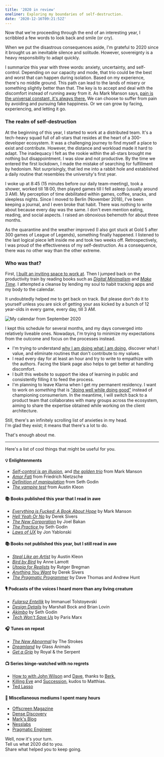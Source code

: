 ```yaml
---
title: '2020 in review'
oneliner: Exploring my boundaries of self-destruction.
date: '2020-12-16T09:21:52Z'
---
```


Now that we're proceeding through the end of an interesting year, I scribbled a few words to look back and smile (or cry).

When we put the disastrous consequences aside, I'm grateful to 2020 since it brought us an inevitable silence and solitude. However, sovereignty is a heavy responsibility to adapt quickly.

I summarize this year with three words: anxiety, uncertainty, and self-control. Depending on our capacity and mode, that trio could be the best and worst that can happen during isolation. Based on my experience, there's no middle ground. This path can lead to the lands of misery or something slightly better than that. The key is to accept and deal with the discomfort instead of running away from it. As Mark Manson says, [pain is the universal constant, it's always there.](../books/everything-is-fucked) We can choose to suffer from pain by avoiding and pursuing fake happiness. Or we can grow by facing, experiencing, and letting it go.

### The realm of self-destruction

At the beginning of this year, I started to work at a distributed team. It's a tech-heavy squad full of all-stars that resides at the heart of a 300-developer ecosystem. It was a challenging journey to find myself a place to exist and contribute. However, the distance and workload made it hard to adapt. The inadequacy I felt as the rookie within the all-stars brought me nothing but disappointment. I was slow and not productive. By the time we entered the first lockdown, I made the mistake of searching for fulfillment by hedonism. Not surprisingly, that led me into a rabbit hole and established a daily routine that resembles the university's first year.

I woke up at 8:45 (15 minutes before our daily team-meeting), took a shower, worked till 18:00, then played games till I fell asleep (usually around 3 AM). My perception of time debilitated within games, coffee, snacks, and sleepless nights. Since I moved to Berlin (November 2018), I've been keeping a journal, and I even broke that habit. There was nothing to write about because every day was the same. I don't even mention eating, reading, and social aspects. I raised an obnoxious behemoth for about three months.

As the quarantine and the weather improved (I also got stuck at Gold 5 after 300 games of League of Legends), something finally happened. I listened to the last logical piece left inside me and took two weeks off. Retrospectively, I was proud of the effectiveness of my self-destruction. As a consequence, there was no other way than the other extreme.

### Who was that?

First, [I built an inviting space to work at](https://twitter.com/altaywtf/status/1296808857608622088). Then I jumped back on the productivity train by reading books such as [_Digital Minimalism_](https://www.calnewport.com/books/digital-minimalism) and [_Make Time_](../books/make-time). I attempted a cleanse by lending my soul to habit tracking apps and my body to the calendar.

It undoubtedly helped me to get back on track. But please don't do it to yourself unless you are sick of getting your ass kicked by a bunch of 12 year-olds in every game, every day, till 3 AM.

![My calendar from September 2020](/images/posts/2020/calendar.png)

I kept this schedule for several months, and my days converged into relatively liveable ones. Nowadays, I'm trying to minimize my expectations from the outcome and focus on the processes instead.

- I'm trying to understand [why I am doing what I am doing](./why), discover what I value, and eliminate routines that don't contribute to my values.
- I read every day for at least an hour and try to write to empathize with the authors. Facing the blank page also helps to get better at handling discomfort.
- I built this website to support the idea of learning in public and consistently filling it to feed the process.
- I'm planning to leave Klarna when I get my permanent residency. I want to work on _something_ that is ["doing well while doing good"](https://www.theglobeandmail.com/opinion/article-new-corporations-are-up-to-the-same-old-tricks/) instead of championing consumerism. In the meantime, I will switch back to a product team that collaborates with many groups across the ecosystem, aiming to share the expertise obtained while working on the client architecture.

Still, there's an infinitely scrolling list of anxieties in my head.\
I'm glad they exist; it means that there's a lot to do.

That's enough about me.

---

Here's a list of cool things that might be useful for you.

#### 💡 Enlightenments

- [_Self-control is an illusion_](../books/everything-is-fucked), and [_the golden trio_](https://markmanson.net/how-to-get-better) from Mark Manson
- [_Amor Fati_](https://www.youtube.com/watch?v=2Xzh1BjCA5Q) from Friedrich Nietzsche
- [_Definition of manipulation_](../posts/manipulation) from Seth Godin
- [_The vampire test_](../posts/the-vampire-test) from Austin Kleon

#### 📚 Books published this year that I read in awe

- [_Everything is Fucked: A Book About Hope_](../books/everything-is-fucked) by Mark Manson
- [_Hell Yeah Or No_](https://sive.rs/n) by Derek Sivers
- [_The New Corporation_](../books/the-new-corporation) by Joel Bakan
- [_The Practice_ ](../books/the-practice) by Seth Godin
- [_Laws of UX_](../books/laws-of-ux) by Jon Yablonski

#### 📚 Books not published this year, but I still read in awe

- [_Steal Like an Artist_](https://austinkleon.com/steal/) by Austin Kleon
- [_Bird by Bird_](../books/bird-by-bird) by Anne Lamott
- [_Utopia for Realists_](../books/utopia-for-realists) by Rutger Bregman
- [_Anything You Want_](../books/anything-you-want) by Derek Sivers
- [_The Pragmatic Programmer_](../books/the-pragmatic-programmer) by Dave Thomas and Andrew Hunt

#### 🎙 Podcasts of the voices I heard more than any living creature

- [_Fularsız Entellik_](https://fularsizentellik.com/podcast) by Immanuel Tolstoyevski
- [_Design Details_](https://designdetails.fm) by Marshall Bock and Brian Lovin
- [_Akimbo_](https://www.akimbo.link) by Seth Godin
- [_Tech Won't Save Us_](https://www.techwontsave.us) by Paris Marx

#### 🎧 Tunes on repeat

- [_The New Abnormal_](https://open.spotify.com/album/2xkZV2Hl1Omi8rk2D7t5lN?si=1S12WMUXQJeAUuOKn2O7lg) by The Strokes
- [_Dreamland_](https://open.spotify.com/album/5bfpRtBW7RNRdsm3tRyl3R?si=mzc6tiC_Td-Y4zIgqGr3EQ) by Glass Animals
- [_Get a Grip_](https://open.spotify.com/album/2Yn5QhZEEoDl1MDMVjY3Ao?si=DLxQdJKKSJuqedEB9j6OhQ) by Royal & the Serpent

#### 📺 Series binge-watched with no regrets

- [How to with John Wilson](https://www.imdb.com/title/tt10801534/) and [Dave](https://www.imdb.com/title/tt8531222/), thanks to [Berk.](https://berk.studio)
- [Killing Eve](https://www.imdb.com/title/tt7016936) and [Succession](https://www.imdb.com/title/tt7660850/), kudos to Matthias.
- [Ted Lasso](https://www.imdb.com/title/tt10986410)

#### 📰 Miscellaneous mediums I spent many hours

- [Offscreen Magazine](https://offscreenmag.com)
- [Dense Discovery](https://densediscovery.com)
- [Mark's Blog](https://markmanson.net)
- [Nesslabs](https://nesslabs.com)
- [Pragmatic Engineer](https://blog.pragmaticengineer.com/now/)

Well, now it's your turn. \
Tell us what 2020 did to you. \
Share what helped you to keep going.
